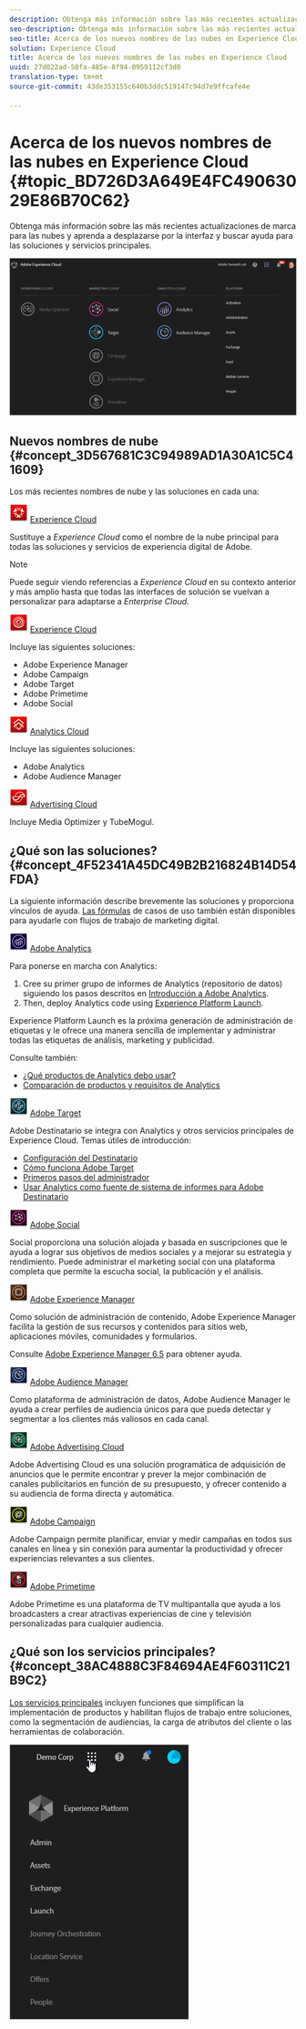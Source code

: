 ```yaml
---
description: Obtenga más información sobre las más recientes actualizaciones de marca para las nubes y aprenda a desplazarse por la interfaz y buscar ayuda para las soluciones y servicios principales.
seo-description: Obtenga más información sobre las más recientes actualizaciones de marca para las nubes y aprenda a desplazarse por la interfaz y buscar ayuda para las soluciones y servicios principales.
seo-title: Acerca de los nuevos nombres de las nubes en Experience Cloud
solution: Experience Cloud
title: Acerca de los nuevos nombres de las nubes en Experience Cloud
uuid: 27d022ad-50fa-485e-8f94-0959112cf3d0
translation-type: tm+mt
source-git-commit: 43de353155c640b3ddc519147c94d7e9ffcafe4e

---
```



# Acerca de los nuevos nombres de las nubes en Experience Cloud {#topic_BD726D3A649E4FC49063029E86B70C62}

Obtenga más información sobre las más recientes actualizaciones de marca para las nubes y aprenda a desplazarse por la interfaz y buscar ayuda para las soluciones y servicios principales.

![](assets/cloud-pulldown.png)

## Nuevos nombres de nube {#concept_3D567681C3C94989AD1A30A1C5C41609}

Los más recientes nombres de nube y las soluciones en cada una:

![](assets/experience_cloud_appicon_32.png) [Experience Cloud](https://www.adobe.com/experience-cloud.html?promoid=FZPQZ2HS&mv=other)

Sustituye a *Experience Cloud* como el nombre de la nube principal para todas las soluciones y servicios de experiencia digital de Adobe.

>[!NOTE]
>
>Puede seguir viendo referencias a *Experience Cloud* en su contexto anterior y más amplio hasta que todas las interfaces de solución se vuelvan a personalizar para adaptarse a *Enterprise Cloud.*

![](assets/marketingcloud_32.png) [Experience Cloud](https://www.adobe.com/marketing-cloud.html)

Incluye las siguientes soluciones:

* Adobe Experience Manager
* Adobe Campaign
* Adobe Target
* Adobe Primetime
* Adobe Social

![](assets/analyticscloud_appicon_32.png) [Analytics Cloud](https://www.adobe.com/data-analytics-cloud.html)

Incluye las siguientes soluciones:

* Adobe Analytics
* Adobe Audience Manager

![](assets/advertisingcloud_appicon_32.png) [Advertising Cloud](https://www.adobe.com/advertising-cloud.html)

Incluye Media Optimizer y TubeMogul.

## ¿Qué son las soluciones?  {#concept_4F52341A45DC49B2B216824B14D54FDA}

La siguiente información describe brevemente las soluciones y proporciona vínculos de ayuda. [Las fórmulas](https://helpx.adobe.com/marketing-cloud/how-to/use-cases.html) de casos de uso también están disponibles para ayudarle con flujos de trabajo de marketing digital.

![](assets/mc_analytics_32.png) [Adobe Analytics](https://docs.adobe.com/content/help/en/analytics/landing/home.html)

Para ponerse en marcha con Analytics:

1. Cree su primer grupo de informes de Analytics (repositorio de datos) siguiendo los pasos descritos en [Introducción a Adobe Analytics](https://docs.adobe.com/content/help/en/analytics/analyze/analysis-workspace/home.html).
1. Then, deploy Analytics code using [Experience Platform Launch](https://docs.adobe.com/content/help/en/launch/using/intro/get-started/quick-start.html).

Experience Platform Launch es la próxima generación de administración de etiquetas y le ofrece una manera sencilla de implementar y administrar todas las etiquetas de análisis, marketing y publicidad.

Consulte también:

* [¿Qué productos de Analytics debo usar?](https://docs.adobe.com/content/help/en/analytics/admin/admin-overview/which-analytics-tool.html)
* [Comparación de productos y requisitos de Analytics](https://docs.adobe.com/content/help/en/analytics/admin/admin-overview/analytics-product-comparison.html)

![](assets/mc_target_32.png) [Adobe Target](https://docs.adobe.com/content/help/en/target/using/target-home.html)

Adobe Destinatario se integra con Analytics y otros servicios principales de Experience Cloud. Temas útiles de introducción:

* [Configuración del Destinatario](https://docs.adobe.com/content/help/en/target/using/administer/administrating-target.html)
* [Cómo funciona Adobe Target](https://docs.adobe.com/content/help/en/target/using/introduction/how-target-works.html)
* [Primeros pasos del administrador](https://docs.adobe.com/content/help/en/target/using/administer/start-target.html)
* [Usar Analytics como fuente de sistema de informes para Adobe Destinatario](https://docs.adobe.com/content/help/en/target/using/integrate/a4t/a4t.html)

![](assets/mc_social_32.png) [Adobe Social](https://docs.adobe.com/content/help/en/social/using/home.html)

Social proporciona una solución alojada y basada en suscripciones que le ayuda a lograr sus objetivos de medios sociales y a mejorar su estrategia y rendimiento. Puede administrar el marketing social con una plataforma completa que permite la escucha social, la publicación y el análisis.

![](assets/mc_experiencemanager_32.png) [Adobe Experience Manager](https://helpx.adobe.com/support/experience-manager/6-5.html)

Como solución de administración de contenido, Adobe Experience Manager facilita la gestión de sus recursos y contenidos para sitios web, aplicaciones móviles, comunidades y formularios.

Consulte [Adobe Experience Manager 6.5](https://helpx.adobe.com/support/experience-manager/6-5.html) para obtener ayuda.

![](assets/mc_audiencemanager_32.png) [Adobe Audience Manager](https://docs.adobe.com/content/help/en/audience-manager/user-guide/aam-home.html)

Como plataforma de administración de datos, Adobe Audience Manager le ayuda a crear perfiles de audiencia únicos para que pueda detectar y segmentar a los clientes más valiosos en cada canal.

![](assets/mc_optimize_32.png) [Adobe Advertising Cloud](https://docs.adobe.com/content/help/en/release-notes/experience-cloud/current.html#adcloud)

Adobe Advertising Cloud es una solución programática de adquisición de anuncios que le permite encontrar y prever la mejor combinación de canales publicitarios en función de su presupuesto, y ofrecer contenido a su audiencia de forma directa y automática.

![](assets/mc_campaign_32.png) [Adobe Campaign](https://docs.adobe.com/content/help/en/campaign-standard/using/getting-started/about-adobe-campaign/campaign-orchestration.html)

Adobe Campaign permite planificar, enviar y medir campañas en todos sus canales en línea y sin conexión para aumentar la productividad y ofrecer experiencias relevantes a sus clientes.

![](assets/primetime_app_32.png) [Adobe Primetime](https://help.adobe.com/en_US/primetime/)

Adobe Primetime es una plataforma de TV multipantalla que ayuda a los broadcasters a crear atractivas experiencias de cine y televisión personalizadas para cualquier audiencia.

## ¿Qué son los servicios principales?  {#concept_38AC4888C3F84694AE4F60311C21B9C2}

[Los servicios principales](https://docs.adobe.com/content/help/en/core-services/interface/about-core-services/core-services-landing.html) incluyen funciones que simplifican la implementación de productos y habilitan flujos de trabajo entre soluciones, como la segmentación de audiencias, la carga de atributos del cliente o las herramientas de colaboración.

![](assets/core-services.png)
